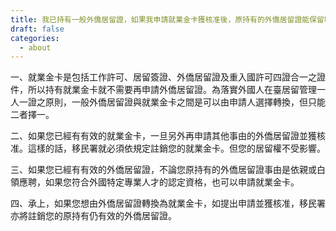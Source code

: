 ```yaml
---
title: 我已持有一般外僑居留證，如果我申請就業金卡獲核准後，原持有的外僑居留證能保留嗎?又如果我現在持有有效就業金卡後，以後再申請並獲核准其他事由的外僑居留證，就業金卡會被註銷嗎？
draft: false
categories:
  - about
---
```

一、就業金卡是包括工作許可、居留簽證、外僑居留證及重入國許可四證合一之證件，所以持有就業金卡就不需要再申請外僑居留證。為落實外國人在臺居留管理一人一證之原則，一般外僑居留證與就業金卡之間是可以由申請人選擇轉換，但只能二者擇一。

二、如果您已經有有效的就業金卡，一旦另外再申請其他事由的外僑居留證並獲核准。這樣的話，移民署就必須依規定註銷您的就業金卡。但您的居留權不受影響。

三、如果您已經有有效的外僑居留證，不論您原持有的外僑居留證事由是依親或白領應聘，如果您符合外國特定專業人才的認定資格，也可以申請就業金卡。

四、承上，如果您想由外僑居留證轉換為就業金卡，如提出申請並獲核准，移民署亦將註銷您的原持有仍有效的外僑居留證。
